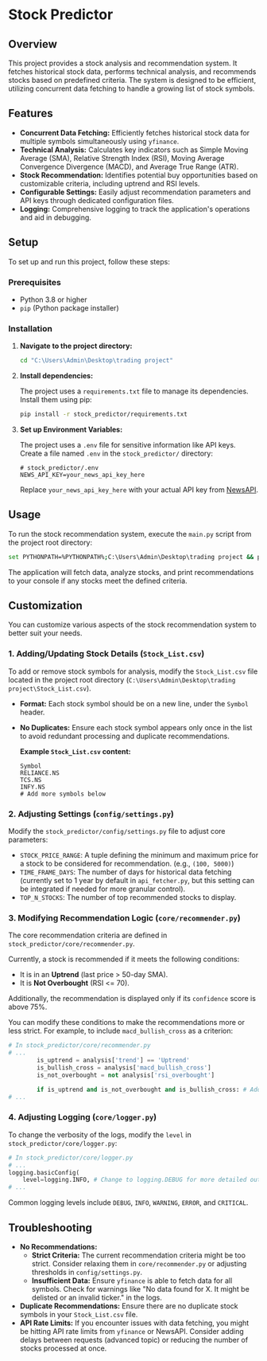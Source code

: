 # Stock Predictor

## Overview

This project provides a stock analysis and recommendation system. It fetches historical stock data, performs technical analysis, and recommends stocks based on predefined criteria. The system is designed to be efficient, utilizing concurrent data fetching to handle a growing list of stock symbols.

## Features

-   **Concurrent Data Fetching:** Efficiently fetches historical stock data for multiple symbols simultaneously using `yfinance`.
-   **Technical Analysis:** Calculates key indicators such as Simple Moving Average (SMA), Relative Strength Index (RSI), Moving Average Convergence Divergence (MACD), and Average True Range (ATR).
-   **Stock Recommendation:** Identifies potential buy opportunities based on customizable criteria, including uptrend and RSI levels.
-   **Configurable Settings:** Easily adjust recommendation parameters and API keys through dedicated configuration files.
-   **Logging:** Comprehensive logging to track the application's operations and aid in debugging.

## Setup

To set up and run this project, follow these steps:

### Prerequisites

-   Python 3.8 or higher
-   `pip` (Python package installer)

### Installation

1.  **Navigate to the project directory:**

    ```bash
    cd "C:\Users\Admin\Desktop\trading project"
    ```

2.  **Install dependencies:**

    The project uses a `requirements.txt` file to manage its dependencies. Install them using pip:

    ```bash
    pip install -r stock_predictor/requirements.txt
    ```

3.  **Set up Environment Variables:**

    The project uses a `.env` file for sensitive information like API keys. Create a file named `.env` in the `stock_predictor/` directory:

    ```
    # stock_predictor/.env
    NEWS_API_KEY=your_news_api_key_here
    ```

    Replace `your_news_api_key_here` with your actual API key from [NewsAPI](https://newsapi.org/).

## Usage

To run the stock recommendation system, execute the `main.py` script from the project root directory:

```bash
set PYTHONPATH=%PYTHONPATH%;C:\Users\Admin\Desktop\trading project && python stock_predictor/main.py
```

The application will fetch data, analyze stocks, and print recommendations to your console if any stocks meet the defined criteria.

## Customization

You can customize various aspects of the stock recommendation system to better suit your needs.

### 1. Adding/Updating Stock Details (`Stock_List.csv`)

To add or remove stock symbols for analysis, modify the `Stock_List.csv` file located in the project root directory (`C:\Users\Admin\Desktop\trading project\Stock_List.csv`).

-   **Format:** Each stock symbol should be on a new line, under the `Symbol` header.
-   **No Duplicates:** Ensure each stock symbol appears only once in the list to avoid redundant processing and duplicate recommendations.

    **Example `Stock_List.csv` content:**

    ```csv
    Symbol
    RELIANCE.NS
    TCS.NS
    INFY.NS
    # Add more symbols below
    ```

### 2. Adjusting Settings (`config/settings.py`)

Modify the `stock_predictor/config/settings.py` file to adjust core parameters:

-   `STOCK_PRICE_RANGE`: A tuple defining the minimum and maximum price for a stock to be considered for recommendation. (e.g., `(100, 5000)`)
-   `TIME_FRAME_DAYS`: The number of days for historical data fetching (currently set to 1 year by default in `api_fetcher.py`, but this setting can be integrated if needed for more granular control).
-   `TOP_N_STOCKS`: The number of top recommended stocks to display.

### 3. Modifying Recommendation Logic (`core/recommender.py`)

The core recommendation criteria are defined in `stock_predictor/core/recommender.py`.

Currently, a stock is recommended if it meets the following conditions:

-   It is in an **Uptrend** (last price > 50-day SMA).
-   It is **Not Overbought** (RSI <= 70).

Additionally, the recommendation is displayed only if its `confidence` score is above 75%.

You can modify these conditions to make the recommendations more or less strict. For example, to include `macd_bullish_cross` as a criterion:

```python
# In stock_predictor/core/recommender.py
# ...
        is_uptrend = analysis['trend'] == 'Uptrend'
        is_bullish_cross = analysis['macd_bullish_cross']
        is_not_overbought = not analysis['rsi_overbought']

        if is_uptrend and is_not_overbought and is_bullish_cross: # Added is_bullish_cross
# ...
```

### 4. Adjusting Logging (`core/logger.py`)

To change the verbosity of the logs, modify the `level` in `stock_predictor/core/logger.py`:

```python
# In stock_predictor/core/logger.py
# ...
logging.basicConfig(
    level=logging.INFO, # Change to logging.DEBUG for more detailed output
# ...
```

Common logging levels include `DEBUG`, `INFO`, `WARNING`, `ERROR`, and `CRITICAL`.

## Troubleshooting

-   **No Recommendations:**
    -   **Strict Criteria:** The current recommendation criteria might be too strict. Consider relaxing them in `core/recommender.py` or adjusting thresholds in `config/settings.py`.
    -   **Insufficient Data:** Ensure `yfinance` is able to fetch data for all symbols. Check for warnings like "No data found for X. It might be delisted or an invalid ticker." in the logs.
-   **Duplicate Recommendations:** Ensure there are no duplicate stock symbols in your `Stock_List.csv` file.
-   **API Rate Limits:** If you encounter issues with data fetching, you might be hitting API rate limits from `yfinance` or NewsAPI. Consider adding delays between requests (advanced topic) or reducing the number of stocks processed at once.


```
